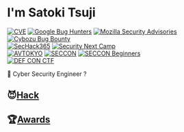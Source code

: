 # I'm Satoki Tsuji
[![CVE](https://img.shields.io/badge/CVE-8-f68826.svg)](https://www.cve.org/) 
[![Google Bug Hunters](https://img.shields.io/badge/Google_Bug_Hunters-4-202124.svg)](https://bughunters.google.com/profile/577f4342-b9c0-4049-9c54-ca5c2d1bb102) 
[![Mozilla Security Advisories](https://img.shields.io/badge/Mozilla_Security_Advisories-1-ffffff.svg)](https://www.mozilla.org/en-US/security/advisories/) 
[![Cybozu Bug Bounty](https://img.shields.io/badge/Cybozu_Bug_Bounty-8-64bdd4.svg)](https://cybozu.co.jp/products/bug-bounty/en/)  
[![SecHack365](https://img.shields.io/badge/SecHack365-2020-ffd700.svg)](https://sechack365.nict.go.jp/) 
[![Security Next Camp](https://img.shields.io/badge/Security_Next_Camp-2022-41b487.svg)](https://www.security-camp.or.jp/)  
[![AVTOKYO](https://img.shields.io/badge/AVTOKYO-2020,_23-000000.svg)](https://www.avtokyo.org/) 
[![SECCON](https://img.shields.io/badge/SECCON-2023-e41012.svg)](https://www.seccon.jp/) 
[![SECCON Beginners](https://img.shields.io/badge/SECCON_Beginners-2021--23-66ee33.svg)](https://www.seccon.jp/)  
[![DEF CON CTF](https://img.shields.io/badge/DEF_CON_CTF-30,_31-7777ff.svg)](https://defcon.org/)  

👻 Cyber Security Engineer ?  

## 😈[Hack](Hack.md)

## 🏆[Awards](Awards.md)
